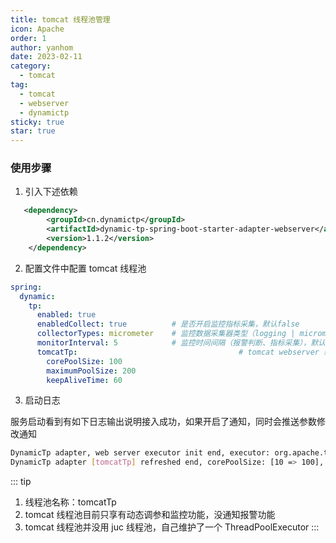 ```yaml
---
title: tomcat 线程池管理
icon: Apache
order: 1
author: yanhom
date: 2023-02-11
category:
  - tomcat
tag:
  - tomcat
  - webserver
  - dynamictp
sticky: true
star: true
---
```


### 使用步骤

1. 引入下述依赖

```xml
   <dependency>
        <groupId>cn.dynamictp</groupId>
        <artifactId>dynamic-tp-spring-boot-starter-adapter-webserver</artifactId>
        <version>1.1.2</version>
    </dependency>
```

2. 配置文件中配置 tomcat 线程池

```yaml
spring:
  dynamic:
    tp:
      enabled: true
      enabledCollect: true          # 是否开启监控指标采集，默认false
      collectorTypes: micrometer    # 监控数据采集器类型（logging | micrometer | internal_logging），默认micrometer
      monitorInterval: 5            # 监控时间间隔（报警判断、指标采集），默认5s
      tomcatTp:                                    # tomcat webserver 线程池配置
        corePoolSize: 100
        maximumPoolSize: 200
        keepAliveTime: 60
```

3. 启动日志

服务启动看到有如下日志输出说明接入成功，如果开启了通知，同时会推送参数修改通知

```bash
DynamicTp adapter, web server executor init end, executor: org.apache.tomcat.util.threads.ThreadPoolExecutor@114579e[Running, pool size = 0, active threads = 0, queued tasks = 0, completed tasks = 0]
DynamicTp adapter [tomcatTp] refreshed end, corePoolSize: [10 => 100], maxPoolSize: [200 => 200], keepAliveTime: [60 => 60]
```

::: tip

1. 线程池名称：tomcatTp
2. tomcat 线程池目前只享有动态调参和监控功能，没通知报警功能
3. tomcat 线程池并没用 juc 线程池，自己维护了一个 ThreadPoolExecutor
:::